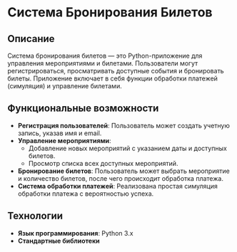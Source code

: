 # Система Бронирования Билетов

## Описание
Система бронирования билетов — это Python-приложение для управления мероприятиями и билетами. Пользователи могут регистрироваться, просматривать доступные события и бронировать билеты. Приложение включает в себя функции обработки платежей (симуляция) и управление билетами.

## Функциональные возможности
- **Регистрация пользователей**: Пользователь может создать учетную запись, указав имя и email.
- **Управление мероприятиями**:
  - Добавление новых мероприятий с указанием даты и доступных билетов.
  - Просмотр списка всех доступных мероприятий.
- **Бронирование билетов**: Пользователь может выбрать мероприятие и количество билетов, после чего происходит обработка платежа.
- **Система обработки платежей**: Реализована простая симуляция обработки платежа с вероятностью успеха.

## Технологии
- **Язык программирования**: Python 3.x
- **Стандартные библиотеки**
